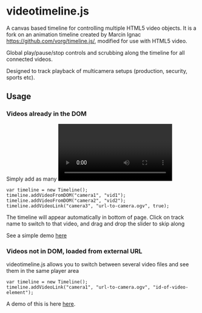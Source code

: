 videotimeline.js
================

A canvas based timeline for controlling multiple HTML5 video objects. It is a fork on an animation timeline created by Marcin Ignac https://github.com/vorg/timeline.js/, modified for use with HTML5 video. 

Global play/pause/stop controls and scrubbing along the timeline for all connected videos.

Designed to track playback of multicamera setups (production, security, sports etc).

## Usage

### Videos already in the DOM

Simply add as many <video> elements to your page as you want.  Then initialise timeline and add videos to it as follows:

```
var timeline = new Timeline();
timeline.addVideoFromDOM("camera1", "vid1");
timeline.addVideoFromDOM("camera2", "vid2");
timeline.addVideoLink("camera3", "url-to-camera.ogv", true);
```

The timeline will appear automatically in bottom of page. Click on track name to switch to that video, and drag and drop the slider to skip along

See a simple demo [here](http://alunevans.info/apps/videotimeline/)

### Videos not in DOM, loaded from external URL

videotimeline.js allows you to switch between several video files and see them in the same player area

```
var timeline = new Timeline();
timeline.addVideoLink("camera1", "url-to-camera.ogv", "id-of-video-element");
```

A demo of this is here [here](http://alunevans.info/apps/videotimeline-oneviewer/).

